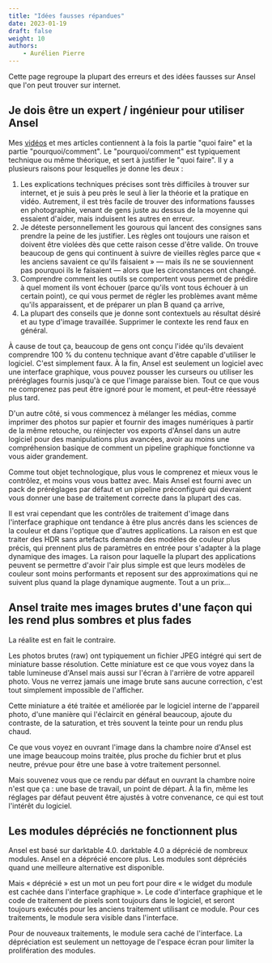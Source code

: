 ```yaml
---
title: "Idées fausses répandues"
date: 2023-01-19
draft: false
weight: 10
authors:
    - Aurélien Pierre
---
```


Cette page regroupe la plupart des erreurs et des idées fausses sur Ansel que l'on peut trouver sur internet.

<!--more-->

## Je dois être un expert / ingénieur pour utiliser Ansel

Mes [vidéos](https://www.youtube.com/channel/UCmsSn3fujI81EKEr4NLxrcg) et mes  articles contiennent à  la fois la  partie "quoi faire"  et la partie  "pourquoi/comment".   Le  "pourquoi/comment"  est  typiquement technique ou même théorique, et sert à justifier le "quoi faire". Il y
a plusieurs raisons pour lesquelles je donne les deux :

1. Les explications techniques précises sont très difficiles à trouver sur internet, et je suis à peu près le seul à lier la théorie et la pratique en vidéo. Autrement, il est très facile de trouver des informations fausses en photographie, venant de gens juste au dessus de la moyenne qui essaient d'aider, mais induisent les autres en erreur.
1. Je déteste personnellement les gourous qui lancent des consignes sans prendre la peine de les justifier. Les règles ont toujours une raison et doivent être violées dès que cette raison cesse d'être valide. On trouve beaucoup de gens qui continuent à suivre de vieilles règles parce que « les anciens savaient ce qu'ils faisaient » — mais ils ne se souviennent pas pourquoi ils le faisaient — alors que les circonstances ont changé.
1. Comprendre comment les outils se comportent vous permet de prédire à quel moment ils vont échouer (parce qu'ils vont tous échouer à un certain point), ce qui vous permet de régler les problèmes avant même qu'ils apparaissent, et de préparer un plan B quand ça arrive,
1. La plupart des conseils que je donne sont contextuels au résultat désiré et au type d'image travaillée. Supprimer le contexte les rend faux en général.

À cause de tout ça, beaucoup de gens ont conçu l'idée qu'ils devaient comprendre 100 % du contenu technique avant d'être capable d'utiliser le logiciel. C'est simplement faux. À la fin, Ansel est seulement un logiciel avec une interface graphique, vous pouvez pousser les curseurs ou utiliser les préréglages fournis jusqu'à ce que l'image paraisse bien. Tout ce que vous ne comprenez pas peut être ignoré pour le moment, et peut-être réessayé plus tard.

D'un autre côté, si vous commencez à mélanger les médias, comme imprimer des photos sur papier et fournir des images numériques à partir de la même retouche, ou réinjecter vos exports d'Ansel dans un autre logiciel pour des manipulations plus avancées, avoir au moins une compréhension basique de comment un pipeline graphique fonctionne va vous aider grandement.

Comme tout objet technologique, plus vous le comprenez et mieux vous le contrôlez, et moins vous vous battez avec. Mais Ansel est fourni avec un pack de préréglages par défaut et un pipeline préconfiguré qui devraient vous donner une base de traitement correcte dans la plupart des cas.

Il est vrai cependant que les contrôles de traitement d'image dans l'interface graphique ont tendance à être plus ancrés dans les sciences de la couleur et dans l'optique que d'autres applications. La raison en est que traiter des HDR sans artefacts demande des modèles de couleur plus précis, qui prennent plus de paramètres en entrée pour s'adapter à la plage dynamique des images. La raison pour laquelle la plupart des applications peuvent se permettre d'avoir l'air plus simple est que leurs modèles de couleur sont moins performants et reposent sur des approximations qui ne suivent plus quand la plage dynamique augmente. Tout a un prix…

## Ansel traite mes images brutes d'une façon qui les rend plus sombres et plus fades

La réalite est en fait le contraire.

Les photos brutes (raw) ont typiquement un fichier JPEG intégré qui sert de miniature basse résolution. Cette miniature est ce que vous voyez dans la table lumineuse d'Ansel mais aussi sur l'écran à l'arrière de votre appareil photo. Vous ne verrez jamais une image brute sans aucune correction, c'est tout simplement impossible de l'afficher.

Cette miniature a été traitée et améliorée par le logiciel interne de l'appareil photo, d'une manière qui l'éclaircit en général beaucoup, ajoute du contraste, de la saturation, et très souvent la teinte pour un rendu plus chaud.

Ce que vous voyez en ouvrant l'image dans la chambre noire d'Ansel est une image beaucoup moins traitée, plus proche du fichier brut et plus neutre, prévue pour être une base à votre traitement personnel.

Mais souvenez vous que ce rendu par défaut en ouvrant la chambre noire n'est que ça : une base de travail, un point de départ. À la fin, même les réglages par défaut peuvent être ajustés à votre convenance, ce qui est tout l'intérêt du logiciel.


## Les modules dépréciés ne fonctionnent plus

Ansel est basé sur darktable 4.0. darktable 4.0 a déprécié de nombreux modules. Ansel en  a déprécié encore plus. Les  modules sont dépréciés quand une meilleure alternative est disponible.

Mais « déprécié » est un mot un peu fort pour dire « le widget du module est cachée dans l'interface graphique ». Le code d'interface graphique et le code de traitement de pixels sont toujours dans le logiciel, et seront toujours exécutés pour les anciens traitement utilisant ce module. Pour ces traitements, le module sera visible dans l'interface.

Pour de nouveaux traitements, le module sera caché de l'interface. La dépréciation est seulement un nettoyage de l'espace écran pour limiter la prolifération des modules.
